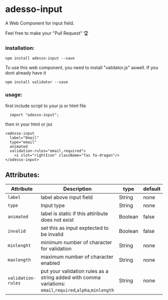 # adesso-input
A Web Component for input field.

Feel free to make your "Pull Request" 🏆

  ### installation:
  `npm install adesso-input --save`

  To use this web component, you need to install "validator.js" aswell. If you dont already have it

  `npm install validator --save`

  ### usage:
  first include script to your js or html file

  ```
    import "adesso-input";
  ```
  then in your html or jsx
  ```
  <adesso-input
    label="Email"
    type="email"
    animated
    validation-rules="email,required">
      <i slot="rightIcon" className="fas fa-dragon"/>
  </adesso-input>
  ```

  ## Attributes:

  | Attribute | Description | type | default| required |
  | --- | --- | --- | --- | --- |
  | `label` | label above input field | String | none | no |
  | `type` | Input type | String | none | yes |
  | `animated` | label is static if this attiribute does not exist | Boolean | false | no |
  | `invalid` | set this as input exptected to be invalid | Boolean | false | no |
  | `minlenght` | minimum number of character for validation | String | none | no |
  | `maxlength` | maximum number of character enabled | String | none | no |
  | `validation-rules` | put your validation rules as a string added with comma variations: `email`,`required`,`alpha`,`minlength` | String | none | no |

